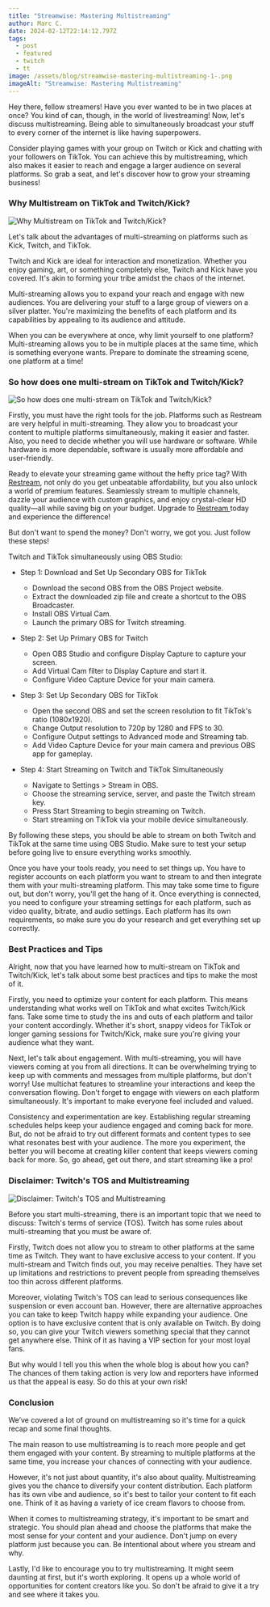 ```yaml
---
title: "Streamwise: Mastering Multistreaming"
author: Marc C.
date: 2024-02-12T22:14:12.797Z
tags:
  - post
  - featured
  - twitch
  - tt
image: /assets/blog/streamwise-mastering-multistreaming-1-.png
imageAlt: "Streamwise: Mastering Multistreaming"
---
```

Hey there, fellow streamers! Have you ever wanted to be in two places at once? You kind of can, though, in the world of livestreaming! Now, let's discuss multistreaming. Being able to simultaneously broadcast your stuff to every corner of the internet is like having superpowers.

Consider playing games with your group on Twitch or Kick and chatting with your followers on TikTok. You can achieve this by multistreaming, which also makes it easier to reach and engage a larger audience on several platforms. So grab a seat, and let's discover how to grow your streaming business!

### Why Multistream on TikTok and Twitch/Kick?

![Why Multistream on TikTok and Twitch/Kick?](/assets/blog/multistream-on-tiktok-and-twitchkick.png)

Let's talk about the advantages of multi-streaming on platforms such as Kick, Twitch, and TikTok. 

Twitch and Kick are ideal for interaction and monetization. Whether you enjoy gaming, art, or something completely else, Twitch and Kick have you covered. It's akin to forming your tribe amidst the chaos of the internet.

Multi-streaming allows you to expand your reach and engage with new audiences. You are delivering your stuff to a large group of viewers on a silver platter. You're maximizing the benefits of each platform and its capabilities by appealing to its audience and attitude.

When you can be everywhere at once, why limit yourself to one platform? Multi-streaming allows you to be in multiple places at the same time, which is something everyone wants. Prepare to dominate the streaming scene, one platform at a time!

### So how does one multi-stream on TikTok and Twitch/Kick?

![So how does one multi-stream on TikTok and Twitch/Kick?](/assets/blog/_how-to-multi-stream.png)

Firstly, you must have the right tools for the job. Platforms such as Restream are very helpful in multi-streaming. They allow you to broadcast your content to multiple platforms simultaneously, making it easier and faster. Also, you need to decide whether you will use hardware or software. While hardware is more dependable, software is usually more affordable and user-friendly.

Ready to elevate your streaming game without the hefty price tag? With [Restream](https://restream.io/join/evolvedlotus), not only do you get unbeatable affordability, but you also unlock a world of premium features. Seamlessly stream to multiple channels, dazzle your audience with custom graphics, and enjoy crystal-clear HD quality—all while saving big on your budget. Upgrade to [Restream ](https://restream.io/join/evolvedlotus)today and experience the difference!

But don't want to spend the money? Don't worry, we got you. Just follow these steps!

Twitch and TikTok simultaneously using OBS Studio:

* Step 1: Download and Set Up Secondary OBS for TikTok

  * Download the second OBS from the OBS Project website.
  * Extract the downloaded zip file and create a shortcut to the OBS Broadcaster.
  * Install OBS Virtual Cam.
  * Launch the primary OBS for Twitch streaming.
* Step 2: Set Up Primary OBS for Twitch

  * Open OBS Studio and configure Display Capture to capture your screen.
  * Add Virtual Cam filter to Display Capture and start it.
  * Configure Video Capture Device for your main camera.
* Step 3: Set Up Secondary OBS for TikTok

  * Open the second OBS and set the screen resolution to fit TikTok's ratio (1080x1920).
  * Change Output resolution to 720p by 1280 and FPS to 30.
  * Configure Output settings to Advanced mode and Streaming tab.
  * Add Video Capture Device for your main camera and previous OBS app for gameplay.
* Step 4: Start Streaming on Twitch and TikTok Simultaneously

  * Navigate to Settings > Stream in OBS.
  * Choose the streaming service, server, and paste the Twitch stream key.
  * Press Start Streaming to begin streaming on Twitch.
  * Start streaming on TikTok via your mobile device simultaneously.

By following these steps, you should be able to stream on both Twitch and TikTok at the same time using OBS Studio. Make sure to test your setup before going live to ensure everything works smoothly.

Once you have your tools ready, you need to set things up. You have to register accounts on each platform you want to stream to and then integrate them with your multi-streaming platform. This may take some time to figure out, but don't worry, you'll get the hang of it. Once everything is connected, you need to configure your streaming settings for each platform, such as video quality, bitrate, and audio settings. Each platform has its own requirements, so make sure you do your research and get everything set up correctly. 

### Best Practices and Tips

Alright, now that you have learned how to multi-stream on TikTok and Twitch/Kick, let's talk about some best practices and tips to make the most of it.

Firstly, you need to optimize your content for each platform. This means understanding what works well on TikTok and what excites Twitch/Kick fans. Take some time to study the ins and outs of each platform and tailor your content accordingly. Whether it's short, snappy videos for TikTok or longer gaming sessions for Twitch/Kick, make sure you're giving your audience what they want.

Next, let's talk about engagement. With multi-streaming, you will have viewers coming at you from all directions. It can be overwhelming trying to keep up with comments and messages from multiple platforms, but don't worry! Use multichat features to streamline your interactions and keep the conversation flowing. Don't forget to engage with viewers on each platform simultaneously. It's important to make everyone feel included and valued.

Consistency and experimentation are key. Establishing regular streaming schedules helps keep your audience engaged and coming back for more. But, do not be afraid to try out different formats and content types to see what resonates best with your audience. The more you experiment, the better you will become at creating killer content that keeps viewers coming back for more. So, go ahead, get out there, and start streaming like a pro!

### Disclaimer: Twitch's TOS and Multistreaming

![Disclaimer: Twitch's TOS and Multistreaming](/assets/blog/disclaimer.png)

Before you start multi-streaming, there is an important topic that we need to discuss: Twitch's terms of service (TOS). Twitch has some rules about multi-streaming that you must be aware of.

Firstly, Twitch does not allow you to stream to other platforms at the same time as Twitch. They want to have exclusive access to your content. If you multi-stream and Twitch finds out, you may receive penalties. They have set up limitations and restrictions to prevent people from spreading themselves too thin across different platforms.

Moreover, violating Twitch's TOS can lead to serious consequences like suspension or even account ban. However, there are alternative approaches you can take to keep Twitch happy while expanding your audience. One option is to have exclusive content that is only available on Twitch. By doing so, you can give your Twitch viewers something special that they cannot get anywhere else. Think of it as having a VIP section for your most loyal fans.

But why would I tell you this when the whole blog is about how you can? The chances of them taking action is very low and reporters have informed us that the appeal is easy. So do this at your own risk!

### Conclusion

We’ve covered a lot of ground on multistreaming so it's time for a quick recap and some final thoughts.

The main reason to use multistreaming is to reach more people and get them engaged with your content. By streaming to multiple platforms at the same time, you increase your chances of connecting with your audience.

However, it's not just about quantity, it's also about quality. Multistreaming gives you the chance to diversify your content distribution. Each platform has its own vibe and audience, so it's best to tailor your content to fit each one. Think of it as having a variety of ice cream flavors to choose from.

When it comes to multistreaming strategy, it's important to be smart and strategic. You should plan ahead and choose the platforms that make the most sense for your content and your audience. Don't jump on every platform just because you can. Be intentional about where you stream and why.

Lastly, I'd like to encourage you to try multistreaming. It might seem daunting at first, but it's worth exploring. It opens up a whole world of opportunities for content creators like you. So don't be afraid to give it a try and see where it takes you.
